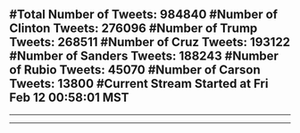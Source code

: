 #Total Number of Tweets: 984840 
#Number of Clinton Tweets: 276096
#Number of Trump Tweets: 268511
#Number of Cruz Tweets: 193122
#Number of Sanders Tweets: 188243
#Number of Rubio Tweets: 45070
#Number of Carson Tweets: 13800
#Current Stream Started at Fri Feb 12 00:58:01 MST
---
---
---
